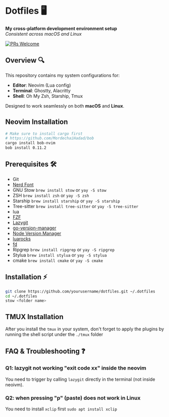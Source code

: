 # Dotfiles 🖥️

**My cross-platform development environment setup**  
*Consistent across macOS and Linux*

[![PRs Welcome](https://img.shields.io/badge/PRs-welcome-brightgreen.svg)](CONTRIBUTING.md)

## Overview 🔍

This repository contains my system configurations for:
- **Editor**: Neovim (Lua config)
- **Terminal**: Ghostty, Alacritty
- **Shell**: Oh My Zsh, Starship, Tmux

Designed to work seamlessly on both **macOS** and **Linux**.

## Neovim Installation
```bash
# Make sure to install cargo first
# https://github.com/MordechaiHadad/bob
cargo install bob-nvim
bob install 0.11.2
```

## Prerequisites 🛠️
- Git
- [Nerd Font](https://github.com/ryanoasis/nerd-fonts/releases/download/v3.3.0/CascadiaCode.zip)
- GNU Stow `brew install stow` or `yay -S stow`
- ZSH `brew install zsh` or `yay -S zsh`
- Starship `brew install starship` or `yay -S starship`
- Tree-sitter `brew install tree-sitter` or `yay -S tree-sitter`
- lua
- [FZF](https://github.com/junegunn/fzf?tab=readme-ov-file#installation)
- [Lazygit](https://github.com/jesseduffield/lazygit)
- [go-version-manager](https://github.com/moovweb/gvm)
- [Node Version Manager](https://github.com/nvm-sh/nvm)
- [luarocks](https://github.com/luarocks/luarocks)
- [fd](https://github.com/sharkdp/fd)
- Ripgrep `brew install ripgrep` or `yay -S ripgrep`
- Stylua `brew install stylua` or `yay -S stylua`
- cmake `brew install cmake` or `yay -S cmake`

## Installation ⚡
```bash
git clone https://github.com/yourusername/dotfiles.git ~/.dotfiles
cd ~/.dotfiles
stow <folder name>
```

## TMUX Installation
After you install the `tmux` in your system, don't forget to apply the plugins by running the shell script under the `./tmux` folder

## FAQ & Troubleshooting ❓
### Q1: lazygit not working "exit code xx" inside the neovim

You need to trigger by calling `lazygit` directly in the terminal (not inside neoivm).

### Q2: when pressing "p" (paste) does not work in Linux

You need to install `xclip` first `sudo apt install xclip`
